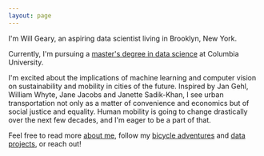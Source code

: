```yaml
---
layout: page
---
```


I'm Will Geary, an aspiring data scientist living in Brooklyn, New York.

Currently, I'm pursuing a [master's degree in data science](http://datascience.columbia.edu/master-of-science-in-data-science) at Columbia University.

I'm excited about the implications of machine learning and computer vision on sustainability and mobility in cities of the future. Inspired by Jan Gehl, William Whyte, Jane Jacobs and Janette Sadik-Khan, I see urban transportation not only as a matter of convenience and economics but of social justice and equality. Human mobility is going to change drastically over the next few decades, and I'm eager to be a part of that.

Feel free to read more [about me](about), follow my [bicycle adventures](/bikes) and [data projects](data), or reach out!